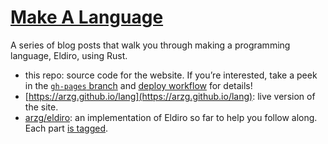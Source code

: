 # [Make A Language](https://arzg.github.io/lang)

A series of blog posts that walk you through making a programming language, Eldiro, using Rust.

- this repo: source code for the website. If you’re interested, take a peek in the [`gh-pages` branch](https://github.com/arzg/lang/tree/gh-pages) and [deploy workflow](https://github.com/arzg/lang/blob/master/.github/workflows/deploy.yaml) for details!
- [https://arzg.github.io/lang](https://arzg.github.io/lang): live version of the site.
- [arzg/eldiro](https://github.com/arzg/eldiro): an implementation of Eldiro so far to help you follow along. Each part [is tagged](https://github.com/arzg/eldiro/tags).
